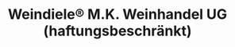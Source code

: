 ---
title: "Weindiele® M.K. Weinhandel UG (haftungsbeschränkt)"
url: /westerstede/weindiele-r-m-k-weinhandel-ug-haftungsbeschraenkt/
shop: Wein
---
